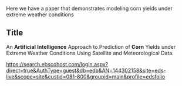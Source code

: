 Here we have a paper that demonstrates modeling corn yields under extreme weather conditions

## Title
An **Artificial** **Intelligence** Approach to Prediction of **Corn** Yields under Extreme Weather Conditions Using Satellite and Meteorological Data.

https://search.ebscohost.com/login.aspx?direct=true&AuthType=guest&db=edb&AN=144302158&site=eds-live&scope=site&custid=081-800&groupid=main&profile=edsfolio